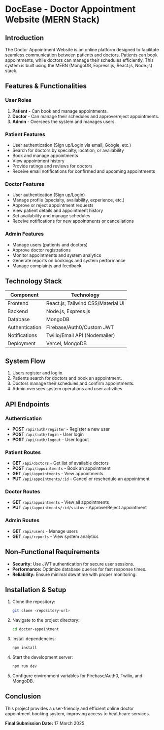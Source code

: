 # DocEase - Doctor Appointment Website (MERN Stack)

## Introduction
The Doctor Appointment Website is an online platform designed to facilitate seamless communication between patients and doctors. Patients can book appointments, while doctors can manage their schedules efficiently. This system is built using the MERN (MongoDB, Express.js, React.js, Node.js) stack.

## Features & Functionalities

### User Roles
1. **Patient** - Can book and manage appointments.
2. **Doctor** - Can manage their schedules and approve/reject appointments.
3. **Admin** - Oversees the system and manages users.

### Patient Features
- User authentication (Sign up/Login via email, Google, etc.)
- Search for doctors by specialty, location, or availability
- Book and manage appointments
- View appointment history
- Provide ratings and reviews for doctors
- Receive email notifications for confirmed and upcoming appointments

### Doctor Features
- User authentication (Sign up/Login)
- Manage profile (specialty, availability, experience, etc.)
- Approve or reject appointment requests
- View patient details and appointment history
- Set availability and manage schedules
- Receive notifications for new appointments or cancellations

### Admin Features
- Manage users (patients and doctors)
- Approve doctor registrations
- Monitor appointments and system analytics
- Generate reports on bookings and system performance
- Manage complaints and feedback

## Technology Stack
| Component       | Technology                           |
|----------------|-----------------------------------|
| Frontend       | React.js, Tailwind CSS/Material UI |
| Backend        | Node.js, Express.js               |
| Database       | MongoDB                            |
| Authentication | Firebase/Auth0/Custom JWT        |
| Notifications  | Twilio/Email API (Nodemailer)    |
| Deployment     | Vercel, MongoDB                   |

## System Flow
1. Users register and log in.
2. Patients search for doctors and book an appointment.
3. Doctors manage their schedules and confirm appointments.
4. Admin oversees system operations and user activities.

## API Endpoints

### Authentication
- **POST** `/api/auth/register` - Register a new user
- **POST** `/api/auth/login` - User login
- **POST** `/api/auth/logout` - User logout

### Patient Routes
- **GET** `/api/doctors` - Get list of available doctors
- **POST** `/api/appointments` - Book an appointment
- **GET** `/api/appointments` - View appointments
- **PUT** `/api/appointments/:id` - Cancel or reschedule an appointment

### Doctor Routes
- **GET** `/api/appointments` - View all appointments
- **PUT** `/api/appointments/:id/status` - Approve/Reject appointment

### Admin Routes
- **GET** `/api/users` - Manage users
- **GET** `/api/reports` - View system analytics

## Non-Functional Requirements
- **Security:** Use JWT authentication for secure user sessions.
- **Performance:** Optimize database queries for fast response times.
- **Reliability:** Ensure minimal downtime with proper monitoring.

## Installation & Setup
1. Clone the repository:
   ```sh
   git clone <repository-url>
   ```
2. Navigate to the project directory:
   ```sh
   cd doctor-appointment
   ```
3. Install dependencies:
   ```sh
   npm install
   ```
4. Start the development server:
   ```sh
   npm run dev
   ```
5. Configure environment variables for Firebase/Auth0, Twilio, and MongoDB.

## Conclusion
This project provides a user-friendly and efficient online doctor appointment booking system, improving access to healthcare services.

**Final Submission Date:** 17 March 2025

